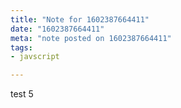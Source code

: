```yaml
---
title: "Note for 1602387664411"
date: "1602387664411"
meta: "note posted on 1602387664411"
tags:
- javscript

---
```

test 5
